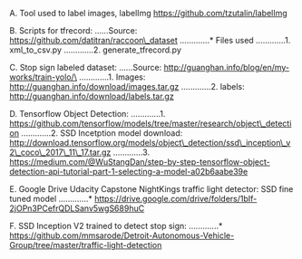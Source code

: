 A. Tool used to label images, labelImg https://github.com/tzutalin/labelImg


B. Scripts for tfrecord: 
......Source: https://github.com/datitran/raccoon\_dataset 
.............* Files used 
.............1. xml\_to\_csv.py 
.............2. generate\_tfrecord.py


C. Stop sign labeled dataset: 
......Source: http://guanghan.info/blog/en/my-works/train-yolo/\
.............1. Images: http://guanghan.info/download/images.tar.gz 
.............2. labels: http://guanghan.info/download/labels.tar.gz


D. Tensorflow Object Detection: 
.............1. https://github.com/tensorflow/models/tree/master/research/object\_detection
.............2. SSD Incetption model download: http://download.tensorflow.org/models/object\_detection/ssd\_inception\_v2\_coco\_2017\_11\_17.tar.gz
.............3. https://medium.com/@WuStangDan/step-by-step-tensorflow-object-detection-api-tutorial-part-1-selecting-a-model-a02b6aabe39e


E. Google Drive Udacity Capstone NightKings traffic light detector: SSD fine tuned model 
.............* https://drive.google.com/drive/folders/1bIf-2jOPn3PCefrQDLSanv5wgS689huC


F. SSD Inception V2 trained to detect stop sign: 
.............* https://github.com/mmsarode/Detroit-Autonomous-Vehicle-Group/tree/master/traffic-light-detection
